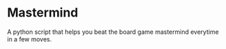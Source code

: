 # Mastermind
A python script that helps you beat the board game mastermind everytime in a few moves.
